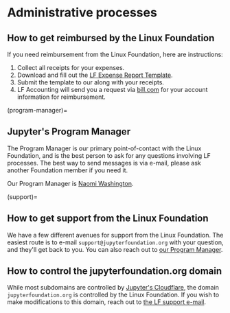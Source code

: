 # Administrative processes

## How to get reimbursed by the Linux Foundation

If you need reimbursement from the Linux Foundation, here are instructions:

1. Collect all receipts for your expenses.
1. Download and fill out the [LF Expense Report Template](https://docs.google.com/spreadsheets/d/10spMFQ23mZqwXHXBeY3kNcab5nf4SW3k/edit?gid=1152712870#gid=1152712870).
1. Submit the template to our [](#program-manager) along with your receipts.
1. LF Accounting will send you a request via [bill.com](https://bill.com) for your account information for reimbursement.

(program-manager)=
## Jupyter's Program Manager

The Program Manager is our primary point-of-contact with the Linux Foundation, and is the best person to ask for any questions involving LF processes.
The best way to send messages is via e-mail, please ask another Foundation member if you need it.

Our Program Manager is [Naomi Washington](https://www.linkedin.com/in/naomiwashington/).

(support)=
## How to get support from the Linux Foundation

We have a few different avenues for support from the Linux Foundation.
The easiest route is to e-mail `support@jupyterfoundation.org` with your question, and they'll get back to you.
You can also reach out to [our Program Manager](#program-manager).

## How to control the jupyterfoundation.org domain

While most subdomains are controlled by [Jupyter's Cloudflare](xref:jec#cloudflare), the domain `jupyterfoundation.org` is controlled by the Linux Foundation.
If you wish to make modifications to this domain, reach out to [the LF support e-mail](#support).
